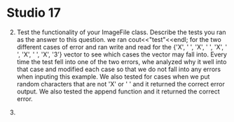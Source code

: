 # Studio 17

2) Test the functionality of your ImageFile class. Describe the tests you ran as the answer
to this question.
we ran cout<<"test"<<endl; for the two different cases of error and ran write and read for the
{'X', ' ', 'X', ' ', 'X', ' ', 'X', ' ', 'X', '3'} vector to see which cases the vector may fall into.
Every time the test fell into one of the two errors, whe analyzed why it well into that case and modified each
case so that we do not fall into any errors when inputing this example. We also tested for cases when we put
random characters that are not 'X' or ' ' and it returned the correct error output. We also tested the append function
and it returned the correct error.


3)

